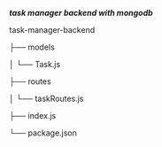 ***task manager backend with mongodb***

task-manager-backend

├── models

│   └── Task.js

├── routes

│   └── taskRoutes.js

├── index.js

└── package.json

